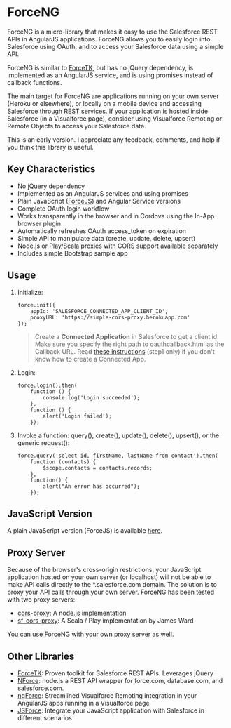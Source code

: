 # ForceNG

ForceNG is a micro-library that makes it easy to use the Salesforce REST APIs in AngularJS applications. 
ForceNG allows you to easily login into Salesforce using OAuth, and to access your Salesforce data using a simple 
API.

ForceNG is similar to [ForceTK](https://github.com/developerforce/Force.com-JavaScript-REST-Toolkit), but has no jQuery dependency, is implemented as an AngularJS service, and is using promises instead of callback functions. 

The main target for ForceNG are applications running on your own server (Heroku or elsewhere), or locally on a 
mobile device and accessing Salesforce through REST services. If your application is hosted inside Salesforce (in a 
Visualforce page), consider using Visualforce Remoting or Remote Objects to access your Salesforce data.  

This is an early version. I appreciate any feedback, comments, and help if you think this library is useful.
   
## Key Characteristics

- No jQuery dependency
- Implemented as an AngularJS services and using promises
- Plain JavaScript ([ForceJS]()) and Angular Service versions
- Complete OAuth login workflow
- Works transparently in the browser and in Cordova using the In-App browser plugin
- Automatically refreshes OAuth access_token on expiration
- Simple API to manipulate data (create, update, delete, upsert)   
- Node.js or Play/Scala proxies with CORS support available separately
- Includes simple Bootstrap sample app 


## Usage

1. Initialize:
    ```
    force.init({
        appId: 'SALESFORCE_CONNECTED_APP_CLIENT_ID',
        proxyURL: 'https://simple-cors-proxy.herokuapp.com'
    });
    ```

    > Create a **Connected Application** in Salesforce to get a client id. Make sure you specify the right path to oauthcallback.html as the Callback URL. Read [these instructions](http://ccoenraets.github.io/salesforce-developer-workshop/Using-the-Salesforce1-Platform-APIs.html) (step1 only) if you don't know how to create a Connected App.
    
2. Login:
    ```
    force.login().then(
        function () {
            console.log('Login succeeded');
        },
        function () {
            alert('Login failed');
        });
    ```

3. Invoke a function: query(), create(), update(), delete(), upsert(), or the generic request():
    ```
    force.query('select id, firstName, lastName from contact').then(
        function (contacts) {
            $scope.contacts = contacts.records;
        },
        function() {
            alert("An error has occurred");
        });
    ```

## JavaScript Version

A plain JavaScript version (ForceJS) is available [here](https://github.com/ccoenraets/forcejs).

## Proxy Server

Because of the browser's cross-origin restrictions, your JavaScript application hosted on your own server (or localhost) will not be able to make API calls directly to the *.salesforce.com domain. The solution is to proxy your API calls through your own server. ForceNG has been tested with two proxy servers:
- [cors-proxy](https://github.com/ccoenraets/cors-proxy): A node.js implementation
- [sf-cors-proxy](https://github.com/jamesward/sf-cors-proxy): A Scala / Play implementation by James Ward

You can use ForceNG with your own proxy server as well.

## Other Libraries

- [ForceTK](https://github.com/developerforce/Force.com-JavaScript-REST-Toolkit): Proven toolkit for Salesforce REST APIs. Leverages jQuery
- [NForce](https://github.com/kevinohara80/nforce): node.js a REST API wrapper for force.com, database.com, and salesforce.com.
- [ngForce](https://github.com/noeticpenguin/ngForce): Streamlined Visualforce Remoting integration in your AngularJS apps running in a Visualforce page  
- [JSForce](http://jsforce.github.io/): Integrate your JavaScript application with Salesforce in different scenarios
